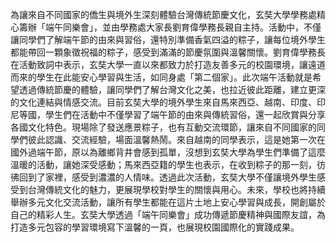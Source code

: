 為讓來自不同國家的僑生與境外生深刻體驗台灣傳統節慶文化，玄奘大學學務處精心籌辦「端午同樂會」，並由學務處大家長劉育偉學務長親自主持。活動中，不僅讓同學們了解端午節的由來與習俗，還特別準備香氣四溢的粽子，讓每位境外學生都能帶回一顆象徵祝福的粽子，感受到滿滿的節慶氛圍與溫馨關懷。劉育偉學務長在活動致詞中表示，玄奘大學一直以來都致力於打造友善多元的校園環境，讓遠道而來的學生在此能安心學習與生活，如同身處「第二個家」。此次端午活動就是希望透過傳統節慶的體驗，讓同學們了解台灣文化之美，也拉近彼此距離，建立更深的文化連結與情感交流。目前玄奘大學的境外學生來自馬來西亞、越南、印度、印尼等國，學生們在活動中不僅學習了端午節的由來與傳統習俗，還一起欣賞與分享各國文化特色。現場除了發送應景粽子，也有互動交流環節，讓來自不同國家的同學們彼此認識、交流經驗，場面溫馨熱鬧。來自越南的同學表示，這是她第一次在國外過端午節，原以為離鄉背井會感到孤單，沒想到玄奘大學為學生們準備了這麼溫暖的活動，讓她深受感動；馬來西亞籍的學生也表示，在收到粽子的那一刻，彷彿回到了家裡，感受到濃濃的人情味。透過此次活動，玄奘大學不僅讓境外學生感受到台灣傳統文化的魅力，更展現學校對學生的關懷與用心。未來，學校也將持續舉辦多元文化交流活動，讓所有學生都能在這片土地上安心學習與成長，開創屬於自己的精彩人生。玄奘大學透過「端午同樂會」成功傳遞節慶精神與國際友誼，為打造多元包容的學習環境寫下溫馨的一頁，也展現校園國際化的實踐成果。